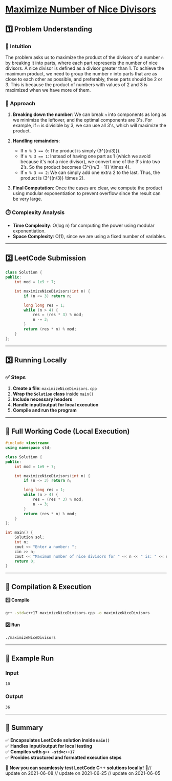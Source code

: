 # **[Maximize Number of Nice Divisors](https://leetcode.com/problems/maximize-number-of-nice-divisors/description/)**  

## **1️⃣ Problem Understanding**  
### **📌 Intuition**  
The problem asks us to maximize the product of the divisors of a number `n` by breaking it into parts, where each part represents the number of nice divisors. A nice divisor is defined as a divisor greater than 1. To achieve the maximum product, we need to group the number `n` into parts that are as close to each other as possible, and preferably, these parts should be 2 or 3. This is because the product of numbers with values of 2 and 3 is maximized when we have more of them.

### **🚀 Approach**  
1. **Breaking down the number**: We can break `n` into components as long as we minimize the leftover, and the optimal components are 3's. For example, if `n` is divisible by 3, we can use all 3's, which will maximize the product.
  
2. **Handling remainders**:
   - If `n % 3 == 0`: The product is simply \(3^{(n/3)}\).
   - If `n % 3 == 1`: Instead of having one part as 1 (which we avoid because it's not a nice divisor), we convert one of the 3's into two 2’s. So the product becomes \(3^{(n/3 - 1)} \times 4\).
   - If `n % 3 == 2`: We can simply add one extra 2 to the last. Thus, the product is \(3^{(n/3)} \times 2\).
   
3. **Final Computation**: Once the cases are clear, we compute the product using modular exponentiation to prevent overflow since the result can be very large.

### **⏱️ Complexity Analysis**  
- **Time Complexity**: O(log n) for computing the power using modular exponentiation.  
- **Space Complexity**: O(1), since we are using a fixed number of variables.  

---  

## **2️⃣ LeetCode Submission**  
```cpp
class Solution {
public:
    int mod = 1e9 + 7;

    int maximizeNiceDivisors(int n) {
        if (n <= 3) return n;

        long long res = 1;
        while (n > 4) {
            res = (res * 3) % mod;
            n -= 3;
        }
        return (res * n) % mod;
    }
};  
```  

---  

## **3️⃣ Running Locally**  
### **✅ Steps**  
1. **Create a file**: `maximizeNiceDivisors.cpp`  
2. **Wrap the `Solution` class** inside `main()`  
3. **Include necessary headers**  
4. **Handle input/output for local execution**  
5. **Compile and run the program**  

---  

## **📝 Full Working Code (Local Execution)**  
```cpp
#include <iostream>
using namespace std;

class Solution {
public:
    int mod = 1e9 + 7;

    int maximizeNiceDivisors(int n) {
        if (n <= 3) return n;

        long long res = 1;
        while (n > 4) {
            res = (res * 3) % mod;
            n -= 3;
        }
        return (res * n) % mod;
    }
};

int main() {
    Solution sol;
    int n;
    cout << "Enter a number: ";
    cin >> n;
    cout << "Maximum number of nice divisors for " << n << " is: " << sol.maximizeNiceDivisors(n) << endl;
    return 0;
}  
```  

---  

## **🔧 Compilation & Execution**  
#### **1️⃣ Compile**  
```bash
g++ -std=c++17 maximizeNiceDivisors.cpp -o maximizeNiceDivisors
```  

#### **2️⃣ Run**  
```bash
./maximizeNiceDivisors
```  

---  

## **🎯 Example Run**  
### **Input**  
```
10
```  
### **Output**  
```
36
```  

---  

## **📌 Summary**  
✅ **Encapsulates LeetCode solution inside `main()`**  
✅ **Handles input/output for local testing**  
✅ **Compiles with `g++ -std=c++17`**  
✅ **Provides structured and formatted execution steps**  

🚀 **Now you can seamlessly test LeetCode C++ solutions locally!** 🚀// update on 2021-06-08
// update on 2021-06-25
// update on 2021-06-05
